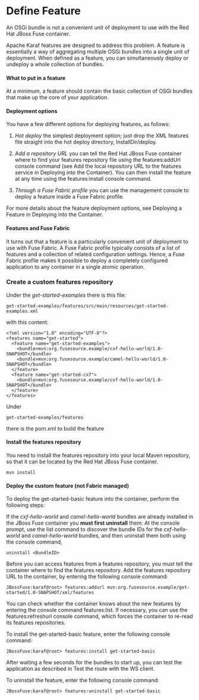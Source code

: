 Define Feature
==============

An OSGi bundle is not a convenient unit of deployment to use with the Red Hat JBoss Fuse container.

Apache Karaf features are designed to address this problem. A feature is essentially a way of aggregating multiple OSGi bundles into a single unit of deployment. When defined as a feature, you can simultaneously deploy or undeploy a whole collection of bundles.

#### What to put in a feature

At a minimum, a feature should contain the basic collection of OSGi bundles that make up the core of your application.

#### Deployment options
You have a few different options for deploying features, as follows:

1) *Hot deploy* the simplest deployment option; just drop the XML features file straight into the hot deploy directory, InstallDir/deploy.

2) *Add a repository URL* you can tell the Red Hat JBoss Fuse container where to find your features repository file using the features:addUrl console command (see Add the local repository URL to the features service in Deploying into the Container). You can then install the feature at any time using the features:install console command.

3) *Through a Fuse Fabric profile* you can use the management console to deploy a feature inside a Fuse Fabric profile.

For more details about the feature deployment options, see Deploying a Feature in Deploying into the Container.

#### Features and Fuse Fabric

It turns out that a feature is a particularly convenient unit of deployment to use with Fuse Fabric. A Fuse Fabric profile typically consists of a list of features and a collection of related configuration settings. Hence, a Fuse Fabric profile makes it possible to deploy a completely configured application to any container in a single atomic operation.


### Create a custom features repository

Under the *get-started-examples* there is this file:

	get-started-examples/features/src/main/resources/get-started-examples.xml
	
with this content:
	
	<?xml version="1.0" encoding="UTF-8"?>
	<features name="get-started">
	  <feature name="get-started-examples">
	    <bundle>mvn:org.fusesource.example/cxf-hello-world/1.0-SNAPSHOT</bundle>
	    <bundle>mvn:org.fusesource.example/camel-hello-world/1.0-SNAPSHOT</bundle>
	  </feature>
	  <feature name="get-started-cxf">
	    <bundle>mvn:org.fusesource.example/cxf-hello-world/1.0-SNAPSHOT</bundle>
	  </feature>
	</features>
	
Under 

	get-started-examples/features
	
there is the pom.xml to build the feature

#### Install the features repository

You need to install the features repository into your local Maven repository, so that it can be located by the Red Hat JBoss Fuse container.

	mvn install

#### Deploy the custom feature (**not Fabric managed**)

To deploy the get-started-basic feature into the container, perform the following steps:

If the *cxf-hello-world* and *camel-hello-world* bundles are already installed in the JBoss Fuse container you **must first uninstall** them:
At the console prompt, use the list command to discover the bundle IDs for the *cxf-hello-world* and *camel-hello-world* bundles, and then uninstall them both using the console command, 

	uninstall <BundleID>

Before you can access features from a features repository, you must tell the container where to find the features repository. Add the features repository URL to the container, by entering the following console command:

	JBossFuse:karaf@root> features:addurl mvn:org.fusesource.example/get-started/1.0-SNAPSHOT/xml/features
	
You can check whether the container knows about the new features by entering the console command features:list. If necessary, you can use the features:refreshurl console command, which forces the container to re-read its features repositories.

To install the get-started-basic feature, enter the following console command:

	JBossFuse:karaf@root> features:install get-started-basic
	
After waiting a few seconds for the bundles to start up, you can test the application as described in Test the route with the WS client.

To uninstall the feature, enter the following console command:

	JBossFuse:karaf@root> features:uninstall get-started-basic